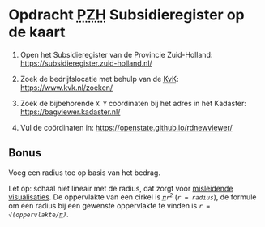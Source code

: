 # Opdracht <abbr title="Provincie Zuid-Holland">PZH</abbr> Subsidieregister op de kaart

1. Open het Subsidieregister van de Provincie Zuid-Holland:
<a href="https://subsidieregister.zuid-holland.nl/" target="_blank" rel="noopener">https://subsidieregister.zuid-holland.nl/</a>

1. Zoek de bedrijfslocatie met behulp van de <abbr title="Kamer van Koophandel">KvK</abbr>:
<a href="https://www.kvk.nl/zoeken/" target="_blank" rel="noopener">https://www.kvk.nl/zoeken/</a>

1. Zoek de bijbehorende `X Y` co&ouml;rdinaten bij het adres in het Kadaster:
<a href="https://bagviewer.kadaster.nl/" target="_blank" rel="noopener">https://bagviewer.kadaster.nl/</a>

1. Vul de co&ouml;rdinaten in:
<a href="https://openstate.github.io/rdnewviewer/" target="_blank" rel="noopener">https://openstate.github.io/rdnewviewer/</a>

## Bonus

Voeg een radius toe op basis van het bedrag.

Let op: schaal niet lineair met de radius, dat zorgt voor <a href="https://en.wikipedia.org/wiki/Misleading_graph#Improper_scaling" target="_blank" rel="noopener">misleidende visualisaties</a>. De oppervlakte van een cirkel is *<code><abbr title="pi &asymp; 3.14159">&pi;</abbr>r<sup>2</sup></code>* (*`r = radius`*), de formule om een radius bij een gewenste oppervlakte te vinden is *<code>r = &radic;(oppervlakte/<abbr title="pi &asymp; 3.14159">&pi;</abbr>)</code>*.